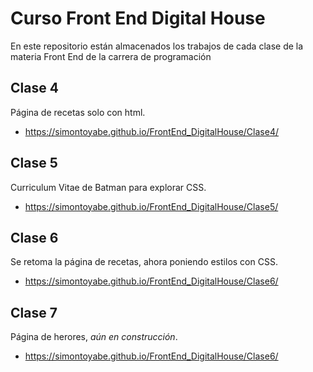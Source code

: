 # Curso Front End Digital House

En este repositorio están almacenados los trabajos de cada clase de la materia Front End de la carrera de programación

## Clase 4

Página de recetas solo con html.
* https://simontoyabe.github.io/FrontEnd_DigitalHouse/Clase4/

## Clase 5

Curriculum Vitae de Batman para explorar CSS.
* https://simontoyabe.github.io/FrontEnd_DigitalHouse/Clase5/

## Clase 6

Se retoma la página de recetas, ahora poniendo estilos con CSS.
* https://simontoyabe.github.io/FrontEnd_DigitalHouse/Clase6/

## Clase 7

Página de herores, *aún en construcción*.
* https://simontoyabe.github.io/FrontEnd_DigitalHouse/Clase6/

